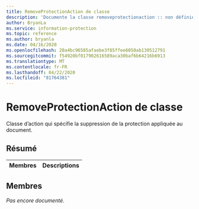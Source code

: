 ```yaml
---
title: RemoveProtectionAction de classe
description: 'Documente la classe removeprotectionaction :: non définie du kit de développement logiciel (SDK) Microsoft Information Protection (MIP).'
author: BryanLa
ms.service: information-protection
ms.topic: reference
ms.author: bryanla
ms.date: 04/16/2020
ms.openlocfilehash: 20a4bc96585afaebe3f85ffee6050ab130512791
ms.sourcegitcommit: f54920bf017902616589aca30baf6b64216b6913
ms.translationtype: MT
ms.contentlocale: fr-FR
ms.lasthandoff: 04/22/2020
ms.locfileid: "81764381"
---
```

# <a name="class-removeprotectionaction"></a>RemoveProtectionAction de classe 
Classe d’action qui spécifie la suppression de la protection appliquée au document.
  
## <a name="summary"></a>Résumé
 Membres                        | Descriptions                                
--------------------------------|---------------------------------------------
  
## <a name="members"></a>Membres
_Pas encore documenté._
